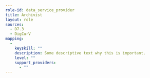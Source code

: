 ```yaml
---
role-id: data_service_provider
title: Archivist
layout: role
sources: 
  - D7.3
  - DigCurV
mapping: 
  - 
    keyskill: ""
    description: Some descriptive text why this is important.
    level: ""
    support_providers: 
      - ""
---
```


